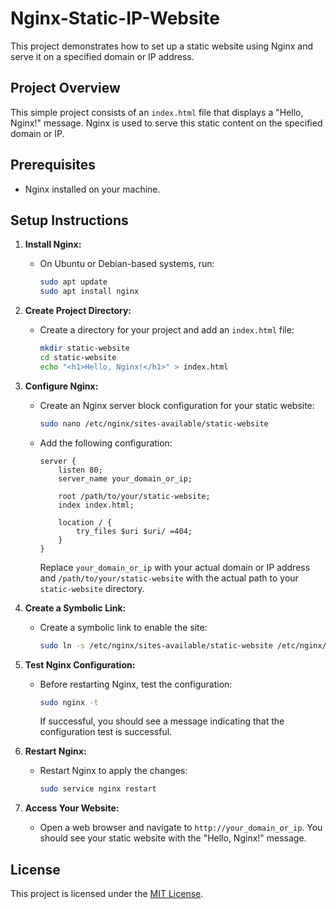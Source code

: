 # Nginx-Static-IP-Website

This project demonstrates how to set up a static website using Nginx and serve it on a specified domain or IP address.

## Project Overview

This simple project consists of an `index.html` file that displays a "Hello, Nginx!" message. Nginx is used to serve this static content on the specified domain or IP.

## Prerequisites

- Nginx installed on your machine.

## Setup Instructions

1. **Install Nginx:**
   - On Ubuntu or Debian-based systems, run:
     
     ```bash
     sudo apt update
     sudo apt install nginx
     ```

2. **Create Project Directory:**
   - Create a directory for your project and add an `index.html` file:
     
     ```bash
     mkdir static-website
     cd static-website
     echo "<h1>Hello, Nginx!</h1>" > index.html
     ```

3. **Configure Nginx:**
   - Create an Nginx server block configuration for your static website:
     
     ```bash
     sudo nano /etc/nginx/sites-available/static-website
     ```
     
   - Add the following configuration:
     
     ```nginx
     server {
         listen 80;
         server_name your_domain_or_ip;

         root /path/to/your/static-website;
         index index.html;

         location / {
             try_files $uri $uri/ =404;
         }
     }
     ```
     
     Replace `your_domain_or_ip` with your actual domain or IP address and `/path/to/your/static-website` with the actual path to your `static-website` directory.

4. **Create a Symbolic Link:**
   - Create a symbolic link to enable the site:
     
     ```bash
     sudo ln -s /etc/nginx/sites-available/static-website /etc/nginx/sites-enabled/
     ```

5. **Test Nginx Configuration:**
   - Before restarting Nginx, test the configuration:
     
     ```bash
     sudo nginx -t
     ```
     
     If successful, you should see a message indicating that the configuration test is successful.

6. **Restart Nginx:**
   - Restart Nginx to apply the changes:
     
     ```bash
     sudo service nginx restart
     ```

7. **Access Your Website:**
   - Open a web browser and navigate to `http://your_domain_or_ip`. You should see your static website with the "Hello, Nginx!" message.

## License

This project is licensed under the [MIT License](https://github.com/iftekharmickey/Nginx-Static-IP-Website/blob/main/LICENSE).
